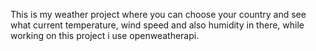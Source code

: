 This is my weather project where you can choose your country and see what current temperature, wind speed and also humidity in there, while working on this project i use openweatherapi.
